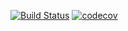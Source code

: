 [![Build Status](https://travis-ci.org/SebastianBrehme/Coverage_E-Portfolio.svg?branch=master)](https://travis-ci.org/SebastianBrehme/Coverage_E-Portfolio) [![codecov](https://codecov.io/gh/SebastianBrehme/Coverage_E-Portfolio/branch/master/graph/badge.svg)](https://codecov.io/gh/SebastianBrehme/Coverage_E-Portfolio)
